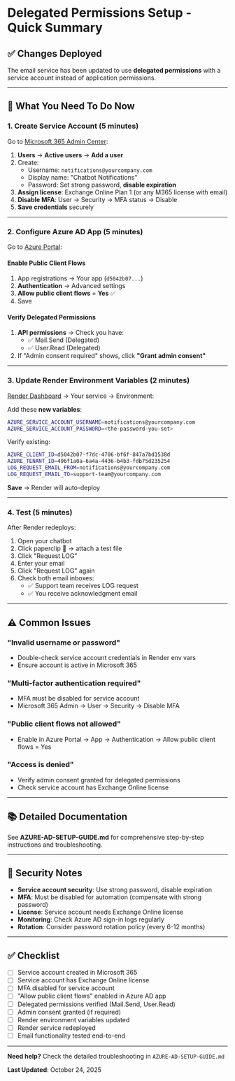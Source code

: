 # Delegated Permissions Setup - Quick Summary

## ✅ Changes Deployed

The email service has been updated to use **delegated permissions** with a service account instead of application permissions.

---

## 🎯 What You Need To Do Now

### 1. Create Service Account (5 minutes)

Go to [Microsoft 365 Admin Center](https://admin.microsoft.com):

1. **Users** → **Active users** → **Add a user**
2. Create:
   - Username: `notifications@yourcompany.com`
   - Display name: "Chatbot Notifications"
   - Password: Set strong password, **disable expiration**
3. **Assign license**: Exchange Online Plan 1 (or any M365 license with email)
4. **Disable MFA**: User → Security → MFA status → Disable
5. **Save credentials** securely

---

### 2. Configure Azure AD App (5 minutes)

Go to [Azure Portal](https://portal.azure.com):

#### Enable Public Client Flows
1. App registrations → Your app (`d5042b07...`)
2. **Authentication** → Advanced settings
3. **Allow public client flows** = **Yes** ✅
4. Save

#### Verify Delegated Permissions
1. **API permissions** → Check you have:
   - ✅ Mail.Send (Delegated)
   - ✅ User.Read (Delegated)
2. If "Admin consent required" shows, click **"Grant admin consent"**

---

### 3. Update Render Environment Variables (2 minutes)

[Render Dashboard](https://dashboard.render.com) → Your service → Environment:

Add these **new variables**:
```bash
AZURE_SERVICE_ACCOUNT_USERNAME=notifications@yourcompany.com
AZURE_SERVICE_ACCOUNT_PASSWORD=<the-password-you-set>
```

Verify existing:
```bash
AZURE_CLIENT_ID=d5042b07-f7dc-4706-bf6f-847a7bd1538d
AZURE_TENANT_ID=496f1a0a-6a4a-4436-b4b3-fdb75d235254
LOG_REQUEST_EMAIL_FROM=notifications@yourcompany.com
LOG_REQUEST_EMAIL_TO=support-team@yourcompany.com
```

**Save** → Render will auto-deploy

---

### 4. Test (5 minutes)

After Render redeploys:

1. Open your chatbot
2. Click paperclip 📎 → attach a test file
3. Click "Request LOG"
4. Enter your email
5. Click "Request LOG" again
6. Check both email inboxes:
   - ✅ Support team receives LOG request
   - ✅ You receive acknowledgment email

---

## ⚠️ Common Issues

### "Invalid username or password"
- Double-check service account credentials in Render env vars
- Ensure account is active in Microsoft 365

### "Multi-factor authentication required"
- MFA must be disabled for service account
- Microsoft 365 Admin → User → Security → Disable MFA

### "Public client flows not allowed"
- Enable in Azure Portal → App → Authentication → Allow public client flows = Yes

### "Access is denied"
- Verify admin consent granted for delegated permissions
- Check service account has Exchange Online license

---

## 📚 Detailed Documentation

See **AZURE-AD-SETUP-GUIDE.md** for comprehensive step-by-step instructions and troubleshooting.

---

## 🔐 Security Notes

- **Service account security**: Use strong password, disable expiration
- **MFA**: Must be disabled for automation (compensate with strong password)
- **License**: Service account needs Exchange Online license
- **Monitoring**: Check Azure AD sign-in logs regularly
- **Rotation**: Consider password rotation policy (every 6-12 months)

---

## ✅ Checklist

- [ ] Service account created in Microsoft 365
- [ ] Service account has Exchange Online license
- [ ] MFA disabled for service account
- [ ] "Allow public client flows" enabled in Azure AD app
- [ ] Delegated permissions verified (Mail.Send, User.Read)
- [ ] Admin consent granted (if required)
- [ ] Render environment variables updated
- [ ] Render service redeployed
- [ ] Email functionality tested end-to-end

---

**Need help?** Check the detailed troubleshooting in `AZURE-AD-SETUP-GUIDE.md`

**Last Updated**: October 24, 2025
